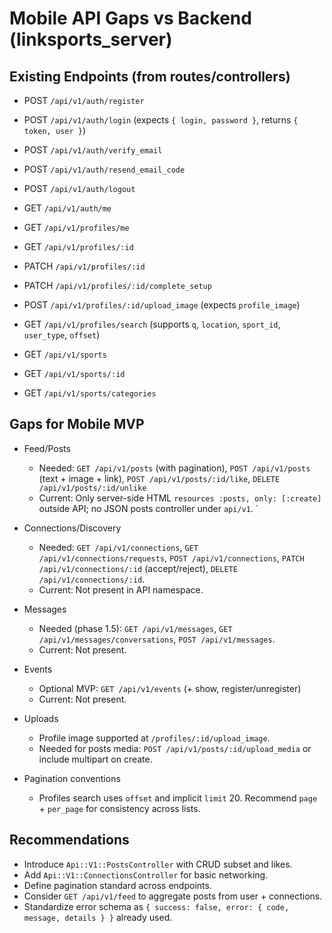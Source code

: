 # Mobile API Gaps vs Backend (linksports_server)

## Existing Endpoints (from routes/controllers)
- POST `/api/v1/auth/register`
- POST `/api/v1/auth/login` (expects `{ login, password }`, returns `{ token, user }`)
- POST `/api/v1/auth/verify_email`
- POST `/api/v1/auth/resend_email_code`
- POST `/api/v1/auth/logout`
- GET `/api/v1/auth/me`

- GET `/api/v1/profiles/me`
- GET `/api/v1/profiles/:id`
- PATCH `/api/v1/profiles/:id`
- PATCH `/api/v1/profiles/:id/complete_setup`
- POST `/api/v1/profiles/:id/upload_image` (expects `profile_image`)
- GET `/api/v1/profiles/search` (supports `q`, `location`, `sport_id`, `user_type`, `offset`)

- GET `/api/v1/sports`
- GET `/api/v1/sports/:id`
- GET `/api/v1/sports/categories`

## Gaps for Mobile MVP
- Feed/Posts
  - Needed: `GET /api/v1/posts` (with pagination), `POST /api/v1/posts` (text + image + link), `POST /api/v1/posts/:id/like`, `DELETE /api/v1/posts/:id/unlike`
  - Current: Only server-side HTML `resources :posts, only: [:create]` outside API; no JSON posts controller under `api/v1`.
̀
- Connections/Discovery
  - Needed: `GET /api/v1/connections`, `GET /api/v1/connections/requests`, `POST /api/v1/connections`, `PATCH /api/v1/connections/:id` (accept/reject), `DELETE /api/v1/connections/:id`.
  - Current: Not present in API namespace.

- Messages
  - Needed (phase 1.5): `GET /api/v1/messages`, `GET /api/v1/messages/conversations`, `POST /api/v1/messages`.
  - Current: Not present.

- Events
  - Optional MVP: `GET /api/v1/events` (+ show, register/unregister)
  - Current: Not present.

- Uploads
  - Profile image supported at `/profiles/:id/upload_image`.
  - Needed for posts media: `POST /api/v1/posts/:id/upload_media` or include multipart on create.

- Pagination conventions
  - Profiles search uses `offset` and implicit `limit` 20. Recommend `page` + `per_page` for consistency across lists.

## Recommendations
- Introduce `Api::V1::PostsController` with CRUD subset and likes.
- Add `Api::V1::ConnectionsController` for basic networking.
- Define pagination standard across endpoints.
- Consider `GET /api/v1/feed` to aggregate posts from user + connections.
- Standardize error schema as `{ success: false, error: { code, message, details } }` already used.

